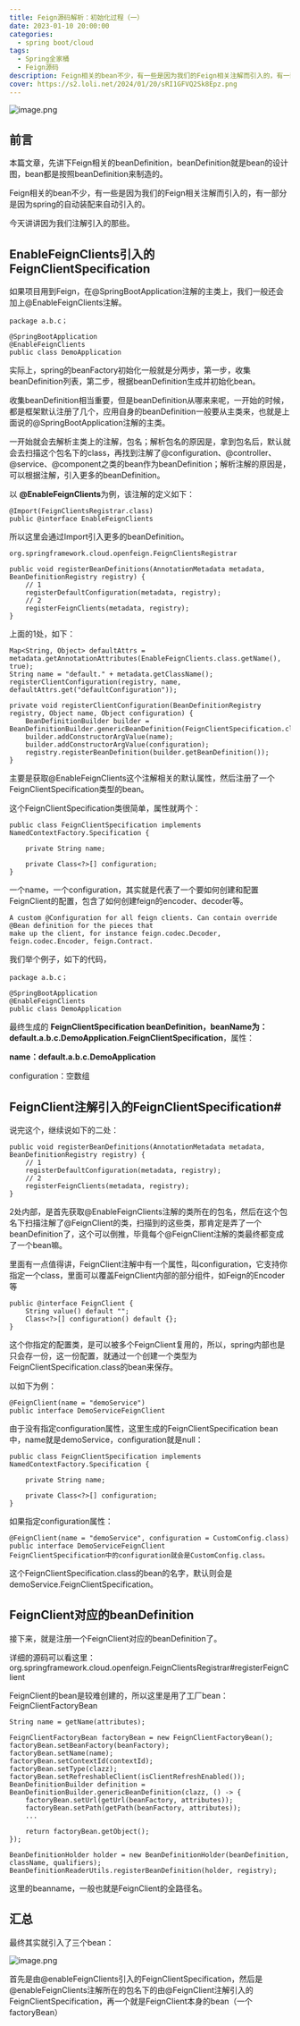 ```yaml
---
title: Feign源码解析：初始化过程（一） 
date: 2023-01-10 20:00:00
categories:
  - spring boot/cloud
tags:
  - Spring全家桶
  - Feign源码
description: Feign相关的bean不少，有一些是因为我们的Feign相关注解而引入的，有一部分是因为spring的自动装配来自动引入的。
cover: https://s2.loli.net/2024/01/20/sRI1GFVQ2Sk8Epz.png
---
```

![image.png](https://s2.loli.net/2024/01/20/sRI1GFVQ2Sk8Epz.png)

## 前言

本篇文章，先讲下Feign相关的beanDefinition，beanDefinition就是bean的设计图，bean都是按照beanDefinition来制造的。

Feign相关的bean不少，有一些是因为我们的Feign相关注解而引入的，有一部分是因为spring的自动装配来自动引入的。

今天讲讲因为我们注解引入的那些。

## EnableFeignClients引入的FeignClientSpecification

如果项目用到Feign，在@SpringBootApplication注解的主类上，我们一般还会加上@EnableFeignClients注解。

```
package a.b.c；
    
@SpringBootApplication
@EnableFeignClients
public class DemoApplication

```
实际上，spring的beanFactory初始化一般就是分两步，第一步，收集beanDefinition列表，第二步，根据beanDefinition生成并初始化bean。

收集beanDefinition相当重要，但是beanDefinition从哪来来呢，一开始的时候，都是框架默认注册了几个，应用自身的beanDefinition一般要从主类来，也就是上面说的@SpringBootApplication注解的主类。

一开始就会去解析主类上的注解，包名；解析包名的原因是，拿到包名后，默认就会去扫描这个包名下的class，再找到注解了@configuration、@controller、@service、@component之类的bean作为beanDefinition；解析注解的原因是，可以根据注解，引入更多的beanDefinition。

以 **@EnableFeignClients**为例，该注解的定义如下：


```
@Import(FeignClientsRegistrar.class)
public @interface EnableFeignClients

```
所以这里会通过Import引入更多的beanDefinition。

```
org.springframework.cloud.openfeign.FeignClientsRegistrar

public void registerBeanDefinitions(AnnotationMetadata metadata, BeanDefinitionRegistry registry) {
    // 1
    registerDefaultConfiguration(metadata, registry);
    // 2
    registerFeignClients(metadata, registry);
}

```
上面的1处，如下：


```
Map<String, Object> defaultAttrs = metadata.getAnnotationAttributes(EnableFeignClients.class.getName(), true);
String name = "default." + metadata.getClassName();
registerClientConfiguration(registry, name, defaultAttrs.get("defaultConfiguration"));

private void registerClientConfiguration(BeanDefinitionRegistry registry, Object name, Object configuration) {
    BeanDefinitionBuilder builder = BeanDefinitionBuilder.genericBeanDefinition(FeignClientSpecification.class);
    builder.addConstructorArgValue(name);
    builder.addConstructorArgValue(configuration);
    registry.registerBeanDefinition(builder.getBeanDefinition());
}

```

主要是获取@EnableFeignClients这个注解相关的默认属性，然后注册了一个FeignClientSpecification类型的bean。

这个FeignClientSpecification类很简单，属性就两个：


```
public class FeignClientSpecification implements NamedContextFactory.Specification {

	private String name;

	private Class<?>[] configuration;
}

```
一个name，一个configuration，其实就是代表了一个要如何创建和配置FeignClient的配置，包含了如何创建feign的encoder、decoder等。


```
A custom @Configuration for all feign clients. Can contain override @Bean definition for the pieces that
make up the client, for instance feign.codec.Decoder, feign.codec.Encoder, feign.Contract.

```
我们举个例子，如下的代码，



```
package a.b.c；
    
@SpringBootApplication
@EnableFeignClients
public class DemoApplication

```
最终生成的 **FeignClientSpecification beanDefinition，beanName为：default.a.b.c.DemoApplication.FeignClientSpecification**，属性：


**name：default.a.b.c.DemoApplication**

configuration：空数组

## FeignClient注解引入的FeignClientSpecification#

说完这个，继续说如下的二处：


```
public void registerBeanDefinitions(AnnotationMetadata metadata, BeanDefinitionRegistry registry) {
    // 1
    registerDefaultConfiguration(metadata, registry);
    // 2
    registerFeignClients(metadata, registry);
}

```
2处内部，是首先获取@EnableFeignClients注解的类所在的包名，然后在这个包名下扫描注解了@FeignClient的类，扫描到的这些类，那肯定是弄了一个beanDefinition了，这个可以倒推，毕竟每个@FeignClient注解的类最终都变成了一个bean嘛。

里面有一点值得讲，FeignClient注解中有一个属性，叫configuration，它支持你指定一个class，里面可以覆盖FeignClient内部的部分组件，如Feign的Encoder等


```
public @interface FeignClient {
    String value() default "";
    Class<?>[] configuration() default {};
}

```
这个你指定的配置类，是可以被多个FeignClient复用的，所以，spring内部也是只会存一份，这一份配置，就通过一个创建一个类型为FeignClientSpecification.class的bean来保存。

以如下为例：


```
@FeignClient(name = "demoService")
public interface DemoServiceFeignClient

```
由于没有指定configuration属性，这里生成的FeignClientSpecification bean中，name就是demoService，configuration就是null：


```
public class FeignClientSpecification implements NamedContextFactory.Specification {

	private String name;

	private Class<?>[] configuration;
}

```
如果指定configuration属性：


```
@FeignClient(name = "demoService", configuration = CustomConfig.class)
public interface DemoServiceFeignClient
FeignClientSpecification中的configuration就会是CustomConfig.class。

```

这个FeignClientSpecification.class的bean的名字，默认则会是demoService.FeignClientSpecification。

## FeignClient对应的beanDefinition

接下来，就是注册一个FeignClient对应的beanDefinition了。

详细的源码可以看这里：org.springframework.cloud.openfeign.FeignClientsRegistrar#registerFeignClient

FeignClient的bean是较难创建的，所以这里是用了工厂bean：FeignClientFactoryBean


```
String name = getName(attributes);

FeignClientFactoryBean factoryBean = new FeignClientFactoryBean();
factoryBean.setBeanFactory(beanFactory);
factoryBean.setName(name);
factoryBean.setContextId(contextId);
factoryBean.setType(clazz);
factoryBean.setRefreshableClient(isClientRefreshEnabled());
BeanDefinitionBuilder definition = BeanDefinitionBuilder.genericBeanDefinition(clazz, () -> {
    factoryBean.setUrl(getUrl(beanFactory, attributes));
    factoryBean.setPath(getPath(beanFactory, attributes));
    ...

    return factoryBean.getObject();
});

BeanDefinitionHolder holder = new BeanDefinitionHolder(beanDefinition, className, qualifiers);
BeanDefinitionReaderUtils.registerBeanDefinition(holder, registry);

```
这里的beanname，一般也就是FeignClient的全路径名。

## 汇总

最终其实就引入了三个bean：

![image.png](https://s2.loli.net/2024/01/20/xeJgCnhcfukZzK8.png)

首先是由@enableFeignClients引入的FeignClientSpecification，然后是@enableFeignClients注解所在的包名下的由@FeignClient注解引入的FeignClientSpecification，再一个就是FeignClient本身的bean（一个factoryBean）







